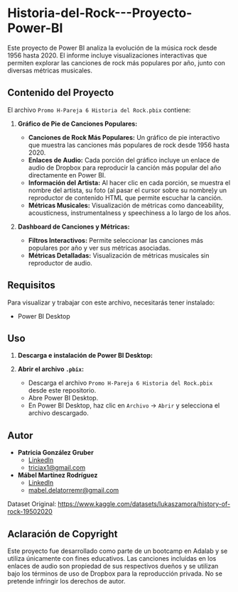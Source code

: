 # Historia-del-Rock---Proyecto-Power-BI
Este proyecto de Power BI analiza la evolución de la música rock desde 1956 hasta 2020. El informe incluye visualizaciones interactivas que permiten explorar las canciones de rock más populares por año, junto con diversas métricas musicales.

## Contenido del Proyecto

El archivo `Promo H-Pareja 6 Historia del Rock.pbix` contiene:

1. **Gráfico de Pie de Canciones Populares:**
   - **Canciones de Rock Más Populares:** Un gráfico de pie interactivo que muestra las canciones más populares de rock desde 1956 hasta 2020.
   - **Enlaces de Audio:** Cada porción del gráfico incluye un enlace de audio de Dropbox para reproducir la canción más popular del año directamente en Power BI.
   - **Información del Artista:** Al hacer clic en cada porción, se muestra el nombre del artista, su foto (al pasar el cursor sobre su nombre)y un reproductor de contenido HTML que permite escuchar la canción.
   - **Métricas Musicales:** Visualización de métricas como danceability, acousticness, instrumentalness y speechiness a lo largo de los años.

2. **Dashboard de Canciones y Métricas:**
   - **Filtros Interactivos:** Permite seleccionar las canciones más populares por año y ver sus métricas asociadas.
   - **Métricas Detalladas:** Visualización de métricas musicales sin reproductor de audio.

## Requisitos

Para visualizar y trabajar con este archivo, necesitarás tener instalado:

- Power BI Desktop

## Uso

1. **Descarga e instalación de Power BI Desktop:**

2. **Abrir el archivo `.pbix`:**
   - Descarga el archivo `Promo H-Pareja 6 Historia del Rock.pbix` desde este repositorio.
   - Abre Power BI Desktop.
   - En Power BI Desktop, haz clic en `Archivo` -> `Abrir` y selecciona el archivo descargado.

## Autor

- **Patricia González Gruber**
  - [LinkedIn](https://www.linkedin.com/in/patricia-gonzalez-gruber)
  - triciax1@gmail.com
- **Mábel Martínez Rodríguez**
  - [LinkedIn](https://www.linkedin.com/in/mabelmr/)
  - mabel.delatorremr@gmail.com

Dataset Original: https://www.kaggle.com/datasets/lukaszamora/history-of-rock-19502020

## Aclaración de Copyright

Este proyecto fue desarrollado como parte de un bootcamp en Adalab y se utiliza únicamente con fines educativos. Las canciones incluidas en los enlaces de audio son propiedad de sus respectivos dueños y se utilizan bajo los términos de uso de Dropbox para la reproducción privada. No se pretende infringir los derechos de autor.
